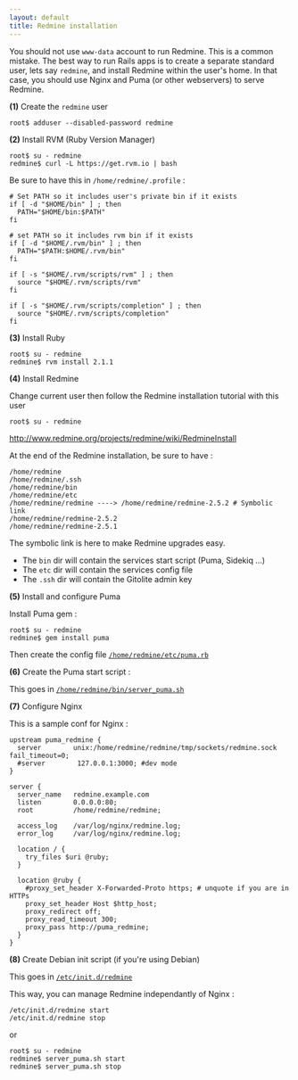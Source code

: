 ```yaml
---
layout: default
title: Redmine installation
---
```


You should not use ```www-data``` account to run Redmine. This is a common mistake.
The best way to run Rails apps is to create a separate standard user, lets say ```redmine```, and install Redmine within the user's home. In that case, you should use Nginx and Puma (or other webservers) to serve Redmine.

**(1)** Create the ```redmine``` user

```
root$ adduser --disabled-password redmine
```

**(2)** Install RVM (Ruby Version Manager)

```
root$ su - redmine
redmine$ curl -L https://get.rvm.io | bash
```

Be sure to have this in ```/home/redmine/.profile``` :

```
# Set PATH so it includes user's private bin if it exists
if [ -d "$HOME/bin" ] ; then
  PATH="$HOME/bin:$PATH"
fi

# set PATH so it includes rvm bin if it exists
if [ -d "$HOME/.rvm/bin" ] ; then
  PATH="$PATH:$HOME/.rvm/bin"
fi

if [ -s "$HOME/.rvm/scripts/rvm" ] ; then
  source "$HOME/.rvm/scripts/rvm"
fi

if [ -s "$HOME/.rvm/scripts/completion" ] ; then
  source "$HOME/.rvm/scripts/completion"
fi
```

**(3)** Install Ruby

```
root$ su - redmine
redmine$ rvm install 2.1.1
```

**(4)** Install Redmine

Change current user then follow the Redmine installation tutorial with this user

```
root$ su - redmine
```

http://www.redmine.org/projects/redmine/wiki/RedmineInstall

At the end of the Redmine installation, be sure to have :

```
/home/redmine
/home/redmine/.ssh
/home/redmine/bin
/home/redmine/etc
/home/redmine/redmine ----> /home/redmine/redmine-2.5.2 # Symbolic link
/home/redmine/redmine-2.5.2
/home/redmine/redmine-2.5.1
```

The symbolic link is here to make Redmine upgrades easy.

* The ```bin``` dir will contain the services start script (Puma, Sidekiq ...)
* The ```etc``` dir will contain the services config file
* The ```.ssh``` dir will contain the Gitolite admin key

**(5)** Install and configure Puma

Install Puma gem :

```
root$ su - redmine
redmine$ gem install puma
```

Then create the config file [```/home/redmine/etc/puma.rb```](https://github.com/jbox-web/redmine_git_hosting/blob/devel/contrib/scripts/puma.rb)


**(6)** Create the Puma start script :

This goes in [```/home/redmine/bin/server_puma.sh```](https://github.com/jbox-web/redmine_git_hosting/blob/devel/contrib/scripts/server_puma.sh)


**(7)** Configure Nginx

This is a sample conf for Nginx :

```
upstream puma_redmine {
  server        unix:/home/redmine/redmine/tmp/sockets/redmine.sock fail_timeout=0;
  #server        127.0.0.1:3000; #dev mode
}

server {
  server_name   redmine.example.com
  listen        0.0.0.0:80;
  root          /home/redmine/redmine;

  access_log    /var/log/nginx/redmine.log;
  error_log     /var/log/nginx/redmine.log;

  location / {
    try_files $uri @ruby;
  }

  location @ruby {
    #proxy_set_header X-Forwarded-Proto https; # unquote if you are in HTTPs
    proxy_set_header Host $http_host;
    proxy_redirect off;
    proxy_read_timeout 300;
    proxy_pass http://puma_redmine;
  }
}
```

**(8)** Create Debian init script (if you're using Debian)

This goes in [```/etc/init.d/redmine```](https://github.com/jbox-web/redmine_git_hosting/blob/devel/contrib/scripts/redmine)

This way, you can manage Redmine independantly of Nginx :

```
/etc/init.d/redmine start
/etc/init.d/redmine stop
```

or

```
root$ su - redmine
redmine$ server_puma.sh start
redmine$ server_puma.sh stop
```
